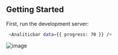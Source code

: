 
## Getting Started

First, run the development server:

```bash
 <Analiticbar data={{ progress: 70 }} />
```

![image](https://user-images.githubusercontent.com/50348300/173358061-65ab0510-74e1-4238-a8b6-dcc63a9070fe.png)
